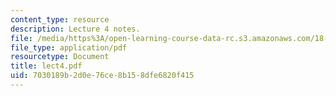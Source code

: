 ```yaml
---
content_type: resource
description: Lecture 4 notes.
file: /media/https%3A/open-learning-course-data-rc.s3.amazonaws.com/18-409-behavior-of-algorithms-spring-2002/7030189b2d0e76ce8b158dfe6820f415_lect4.pdf
file_type: application/pdf
resourcetype: Document
title: lect4.pdf
uid: 7030189b-2d0e-76ce-8b15-8dfe6820f415
---
```

